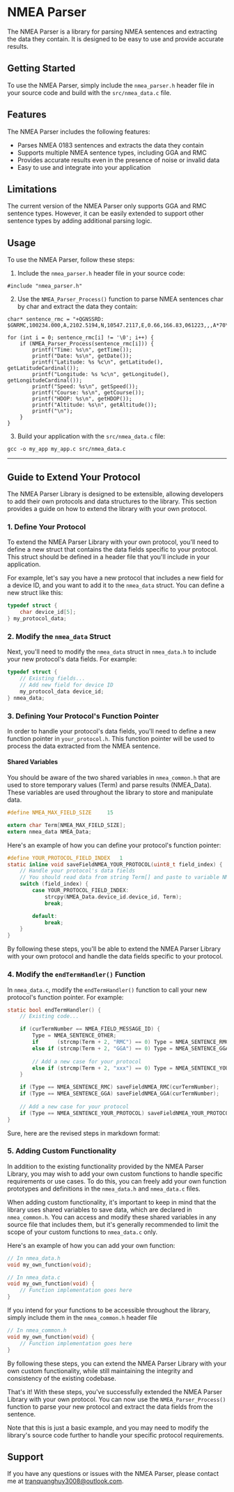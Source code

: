 # NMEA Parser

The NMEA Parser is a library for parsing NMEA sentences and extracting the data they contain. It is designed to be easy to use and provide accurate results.

## Getting Started

To use the NMEA Parser, simply include the `nmea_parser.h` header file in your source code and build with the `src/nmea_data.c` file.

## Features

The NMEA Parser includes the following features:

* Parses NMEA 0183 sentences and extracts the data they contain
* Supports multiple NMEA sentence types, including GGA and RMC
* Provides accurate results even in the presence of noise or invalid data
* Easy to use and integrate into your application

## Limitations

The current version of the NMEA Parser only supports GGA and RMC sentence types. However, it can be easily extended to support other sentence types by adding additional parsing logic.

## Usage

To use the NMEA Parser, follow these steps:

1. Include the `nmea_parser.h` header file in your source code:
```
#include "nmea_parser.h"
```
2. Use the `NMEA_Parser_Process()` function to parse NMEA sentences char by char and extract the data they contain:
```
char* sentence_rmc = "+QGNSSRD: $GNRMC,100234.000,A,2102.5194,N,10547.2117,E,0.66,166.83,061223,,,A*70\r\n";

for (int i = 0; sentence_rmc[i] != '\0'; i++) {
    if (NMEA_Parser_Process(sentence_rmc[i])) {
        printf("Time: %s\n", getTime());
        printf("Date: %s\n", getDate());
        printf("Latitude: %s %c\n", getLatitude(), getLatitudeCardinal());
        printf("Longitude: %s %c\n", getLongitude(), getLongitudeCardinal());
        printf("Speed: %s\n", getSpeed());
        printf("Course: %s\n", getCourse());
        printf("HDOP: %s\n", getHDOP());
        printf("Altitude: %s\n", getAltitude());
        printf("\n");
    }
}
```
3. Build your application with the `src/nmea_data.c` file:
```
gcc -o my_app my_app.c src/nmea_data.c
```
---

## Guide to Extend Your Protocol

The NMEA Parser Library is designed to be extensible, allowing developers to add their own protocols and data structures to the library. This section provides a guide on how to extend the library with your own protocol.


### 1. Define Your Protocol

To extend the NMEA Parser Library with your own protocol, you'll need to define a new struct that contains the data fields specific to your protocol. This struct should be defined in a header file that you'll include in your application.

For example, let's say you have a new protocol that includes a new field for a device ID, and you want to add it to the `nmea_data` struct. You can define a new struct like this:
```c
typedef struct {
    char device_id[5];
} my_protocol_data;
```
### 2. Modify the `nmea_data` Struct

Next, you'll need to modify the `nmea_data` struct in `nmea_data.h` to include your new protocol's data fields. For example:
```c
typedef struct {
    // Existing fields...
    // Add new field for device ID
    my_protocol_data device_id;
} nmea_data;
```
### 3. Defining Your Protocol's Function Pointer

In order to handle your protocol's data fields, you'll need to define a new function pointer in `your_protocol.h`. This function pointer will be used to process the data extracted from the NMEA sentence.

#### Shared Variables

You should be aware of the two shared variables in `nmea_common.h` that are used to store temporary values (Term) and parse results (NMEA_Data). These variables are used throughout the library to store and manipulate data.
```c
#define NMEA_MAX_FIELD_SIZE     15

extern char Term[NMEA_MAX_FIELD_SIZE];
extern nmea_data NMEA_Data;
```

Here's an example of how you can define your protocol's function pointer:
```c
#define YOUR_PROTOCOL_FIELD_INDEX   1
static inline void saveFieldNMEA_YOUR_PROTOCOL(uint8_t field_index) {
    // Handle your protocol's data fields
    // You should read data from string Term[] and paste to variable NMEA_Data
    switch (field_index) {
        case YOUR_PROTOCOL_FIELD_INDEX:
            strcpy(NMEA_Data.device_id.device_id, Term);
            break;

        default:
            break;
    }
}
```
By following these steps, you'll be able to extend the NMEA Parser Library with your own protocol and handle the data fields specific to your protocol.
### 4. Modify the `endTermHandler()` Function

In `nmea_data.c`, modify the `endTermHandler()` function to call your new protocol's function pointer. For example:
```c
static bool endTermHandler() {
    // Existing code...

    if (curTermNumber == NMEA_FIELD_MESSAGE_ID) {
        Type = NMEA_SENTENCE_OTHER;
        if      (strcmp(Term + 2, "RMC") == 0) Type = NMEA_SENTENCE_RMC;
        else if (strcmp(Term + 2, "GGA") == 0) Type = NMEA_SENTENCE_GGA;
        
        // Add a new case for your protocol
        else if (strcmp(Term + 2, "xxx") == 0) Type = NMEA_SENTENCE_YOUR_PROTOCOL;
    }

    if (Type == NMEA_SENTENCE_RMC) saveFieldNMEA_RMC(curTermNumber);
    if (Type == NMEA_SENTENCE_GGA) saveFieldNMEA_GGA(curTermNumber);
    
    // Add a new case for your protocol
    if (Type == NMEA_SENTENCE_YOUR_PROTOCOL) saveFieldNMEA_YOUR_PROTOCOL(curTermNumber);
}
```
Sure, here are the revised steps in markdown format:

### 5. Adding Custom Functionality

In addition to the existing functionality provided by the NMEA Parser Library, you may wish to add your own custom functions to handle specific requirements or use cases. To do this, you can freely add your own function prototypes and definitions in the `nmea_data.h` and `nmea_data.c` files.

When adding custom functionality, it's important to keep in mind that the library uses shared variables to save data, which are declared in `nmea_common.h`. You can access and modify these shared variables in any source file that includes them, but it's generally recommended to limit the scope of your custom functions to `nmea_data.c` only.

Here's an example of how you can add your own function:
```c
// In nmea_data.h
void my_own_function(void);

// In nmea_data.c
void my_own_function(void) {
    // Function implementation goes here
}
```

If you intend for your functions to be accessible throughout the library, simply include them in the `nmea_common.h` header file
```c
// In nmea_common.h
void my_own_function(void) {
    // Function implementation goes here
}
```
By following these steps, you can extend the NMEA Parser Library with your own custom functionality, while still maintaining the integrity and consistency of the existing codebase.

That's it! With these steps, you've successfully extended the NMEA Parser Library with your own protocol. You can now use the `NMEA_Parser_Process()` function to parse your new protocol and extract the data fields from the sentence.

Note that this is just a basic example, and you may need to modify the library's source code further to handle your specific protocol requirements.
## Support

If you have any questions or issues with the NMEA Parser, please contact me at [tranquanghuy3008@outlook.com](mailto:tranquanghuy3008@outlook.com).